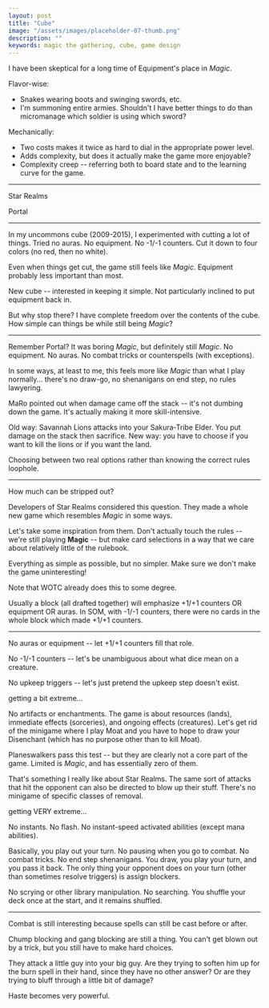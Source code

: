 ```yaml
---
layout: post
title: "Cube"
image: "/assets/images/placeholder-07-thumb.png"
description: ""
keywords: magic the gathering, cube, game design
---
```


I have been skeptical for a long time of Equipment's place in *Magic*. 

Flavor-wise:

- Snakes wearing boots and swinging swords, etc. 
- I'm summoning entire armies. Shouldn't I have better things to do than micromanage which soldier is using which sword? 

Mechanically:

- Two costs makes it twice as hard to dial in the appropriate power level. 
- Adds complexity, but does it actually make the game more enjoyable? 
- Complexity creep -- referring both to board state and to the learning curve for the game. 

---

Star Realms

Portal

---

In my uncommons cube (2009-2015), I experimented with cutting a lot of things. Tried no auras. No equipment. No -1/-1 counters. Cut it down to four colors (no red, then no white).  

Even when things get cut, the game still feels like *Magic*. Equipment probably less important than most. 

New cube -- interested in keeping it simple. Not particularly inclined to put equipment back in. 

But why stop there? I have complete freedom over the contents of the cube. How simple can things be while still being *Magic*? 

---

Remember Portal? It was boring *Magic*, but definitely still *Magic*. No equipment. No auras. No combat tricks or counterspells (with exceptions). 

In some ways, at least to me, this feels more like *Magic* than what I play normally... there's no draw-go, no shenanigans on end step, no rules lawyering. 

MaRo pointed out when damage came off the stack -- it's not dumbing down the game. It's actually making it more skill-intensive. 

Old way: Savannah Lions attacks into your Sakura-Tribe Elder. You put damage on the stack then sacrifice. New way: you have to choose if you want to kill the lions or if you want the land. 

Choosing between two real options rather than knowing the correct rules loophole. 

---

How much can be stripped out? 

Developers of Star Realms considered this question. They made a whole new game which resembles *Magic* in some ways. 

Let's take some inspiration from them. Don't actually touch the rules -- we're still playing **Magic** -- but make card selections in a way that we care about relatively little of the rulebook. 

Everything as simple as possible, but no simpler. Make sure we don't make the game uninteresting! 

Note that WOTC already does this to some degree. 

Usually a block (all drafted together) will emphasize +1/+1 counters OR equipment OR auras. In SOM, with -1/-1 counters, there were no cards in the whole block which made +1/+1 counters. 

---

No auras or equipment -- let +1/+1 counters fill that role. 

No -1/-1 counters -- let's be unambiguous about what dice mean on a creature. 

No upkeep triggers -- let's just pretend the upkeep step doesn't exist. 

getting a bit extreme...

No artifacts or enchantments. The game is about resources (lands), immediate effects (sorceries), and ongoing effects (creatures). Let's get rid of the minigame where I play Moat and you have to hope to draw your Disenchant (which has no purpose other than to kill Moat). 

Planeswalkers pass this test -- but they are clearly not a core part of the game. Limited is *Magic*, and has essentially zero of them. 

That's something I really like about Star Realms. The same sort of attacks that hit the opponent can also be directed to blow up their stuff. There's no minigame of specific classes of removal. 

getting VERY extreme...

No instants. No flash. No instant-speed activated abilities (except mana abilities). 

Basically, you play out your turn. No pausing when you go to combat. No combat tricks. No end step shenanigans. You draw, you play your turn, and you pass it back. The only thing your opponent does on your turn (other than sometimes resolve triggers) is assign blockers. 

No scrying or other library manipulation. No searching. You shuffle your deck once at the start, and it remains shuffled. 

---

Combat is still interesting because spells can still be cast before or after. 

Chump blocking and gang blocking are still a thing. You can't get blown out by a trick, but you still have to make hard choices. 

They attack a little guy into your big guy. Are they trying to soften him up for the burn spell in their hand, since they have no other answer? Or are they trying to bluff through a little bit of damage?

Haste becomes very powerful. 




